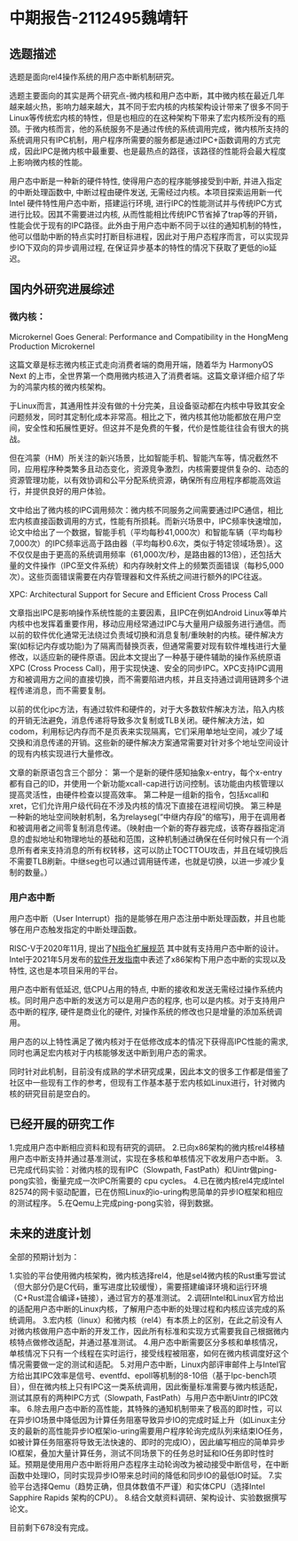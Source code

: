 # 中期报告-2112495魏靖轩

## 选题描述

选题是面向rel4操作系统的用户态中断机制研究。

选题主要面向的其实是两个研究点-微内核和用户态中断，其中微内核在最近几年越来越火热，影响力越来越大，其不同于宏内核的内核架构设计带来了很多不同于Linux等传统宏内核的特性，但是也相应的在这种架构下带来了宏内核所没有的瓶颈。于微内核而言，他的系统服务不是通过传统的系统调用完成，微内核所支持的系统调用只有IPC机制，用户程序所需要的服务都是通过IPC+函数调用的方式完成，因此IPC是微内核中最重要、也是最热点的路径，该路径的性能将会最大程度上影响微内核的性能。

用户态中断是一种新的硬件特性, 使得用户态的程序能够接受到中断, 并进入指定的中断处理函数中, 中断过程由硬件发送, 无需经过内核。本项目探索运用新一代 Intel 硬件特性用户态中断，搭建运行环境, 进行IPC的性能测试并与传统IPC方式进行比较。因其不需要进过内核, 从而性能相比传统IPC节省掉了trap等的开销，性能会优于现有的IPC路径。此外由于用户态中断不同于以往的通知机制的特性，他可以借助中断的特点实时打断目标进程，因此对于用户态程序而言，可以实现异步IO下双向的异步调用过程, 在保证异步基本的特性的情况下获取了更低的io延迟。

## 国内外研究进展综述

### 微内核：

Microkernel Goes General: Performance and Compatibility in the HongMeng Production Microkernel

这篇文章是标志微内核正式走向消费者端的商用开端，随着华为 HarmonyOS Next 的上市，全世界第一个商用微内核进入了消费者端。这篇文章详细介绍了华为的鸿蒙内核的微内核架构。

于Linux而言，其通用性并没有做的十分完美，且设备驱动都在内核中导致其安全问题频发，同时其定制化成本非常高。相比之下，微内核其他功能都放在用户空间，安全性和拓展性更好。但这并不是免费的午餐，代价是性能往往会有很大的挑战。

但在鸿蒙（HM）所关注的新兴场景，比如智能手机、智能汽车等，情况截然不同，应用程序种类繁多且动态变化，资源竞争激烈，内核需要提供复杂的、动态的资源管理功能，以有效协调和公平分配系统资源，确保所有应用程序都能高效运行，并提供良好的用户体验。

文中给出了微内核的IPC调用频次：微内核不同服务之间需要通过IPC通信，相比宏内核直接函数调用的方式，性能有所损耗。而新兴场景中，IPC频率快速增加，论文中给出了一个数据，智能手机（平均每秒41,000次）和智能车辆（平均每秒7,000次）的IPC频率远高于路由器（平均每秒0.6次，类似于特定领域场景）。这不仅仅是由于更高的系统调用频率（61,000次/秒，是路由器的13倍），还包括大量的文件操作（IPC至文件系统）和内存映射文件上的频繁页面错误（每秒5,000次）。这些页面错误需要在内存管理器和文件系统之间进行额外的IPC往返。

XPC: Architectural Support for Secure and Efficient Cross Process Call

文章指出IPC是影响操作系统性能的主要因素，且IPC在例如Android Linux等单片内核中也发挥着重要作用，移动应用经常通过IPC与大量用户级服务进行通信。而以前的软件优化通常无法绕过负责域切换和消息复制/重映射的内核。硬件解决方案(如标记内存或功能)为了隔离而替换页表，但通常需要对现有软件堆栈进行大量修改，以适应新的硬件原语。因此本文提出了一种基于硬件辅助的操作系统原语XPC (Cross Process Call)，用于实现快速、安全的同步IPC。XPC支持IPC调用方和被调用方之间的直接切换，而不需要陷进内核，并且支持通过调用链跨多个进程传递消息，而不需要复制。

以前的优化ipc方法，有通过软件和硬件的，对于大多数软件解决方法，陷入内核的开销无法避免，消息传递将导致多次复制或TLB关闭。硬件解决方法，如codom，利用标记内存而不是页表来实现隔离，它们采用单地址空间，减少了域交换和消息传递的开销。这些新的硬件解决方案通常需要对针对多个地址空间设计的现有内核实现进行大量修改。

文章的新原语包含三个部分：
第一个是新的硬件感知抽象x-entry，每个x-entry都有自己的ID，并使用一个新功能xcall-cap进行访问控制。该功能由内核管理以提高灵活性，由硬件检查以提高效率。
第二种是一组新的指令，包括xcall和xret，它们允许用户级代码在不涉及内核的情况下直接在进程间切换。
第三种是一种新的地址空间映射机制，名为relayseg(“中继内存段”的缩写)，用于在调用者和被调用者之间零复制消息传递。（映射由一个新的寄存器完成，该寄存器指定消息的虚拟地址和物理地址的基础和范围，这种机制通过确保在任何时候只有一个消息所有者来支持消息的所有权转移，这可以防止TOCTTOU攻击，并且在域切换后不需要TLB刷新。中继seg也可以通过调用链传递，也就是切换，以进一步减少复制的数量。）

### 用户态中断

用户态中断（User Interrupt）指的是能够在用户态注册中断处理函数，并且也能够在用户态触发指定的中断处理函数。

RISC-V于2020年11月, 提出了[N指令扩展规范](https://five-embeddev.com/riscv-isa-manual/latest/n.html) 其中就有支持用户态中断的设计。Intel于2021年5月发布的[软件开发指南](https://www.intel.com/content/dam/develop/external/us/en/documents/architecture-instruction-set-extensions-programming-reference.pdf)中表述了x86架构下用户态中断的实现以及特性, 这也是本项目采用的平台。

用户态中断有低延迟, 低CPU占用的特点, 中断的接收和发送无需经过操作系统内核。同时用户态中断的发送方可以是用户态的程序, 也可以是内核。对于支持用户态中断的程序, 硬件是商业化的硬件, 对操作系统的修改也只是增量的添加系统调用。

用户态的以上特性满足了微内核对于在低修改成本的情况下获得高IPC性能的需求, 同时也满足宏内核对于内核能够发送中断到用户态的需求。

同时针对此机制，目前没有成熟的学术研究成果，因此本文的很多工作都是借鉴了社区中一些现有工作的参考，但现有工作基本基于宏内核如Linux进行，针对微内核的研究目前是空白的。

## 已经开展的研究工作

1.完成用户态中断相应资料和现有研究的调研。
2.已向x86架构的微内核rel4移植用户态中断支持并通过基准测试，实现在多核和单核情况下收发用户态中断。
3.已完成代码实验：对微内核的现有IPC（Slowpath, FastPath）和Uintr做ping-pong实验，衡量完成一次IPC所需要的 cpu cycles。
4.已在微内核rel4完成Intel 82574的网卡驱动配置，已在仿照Linux的io-uring构思简单的异步IO框架和相应的测试程序。
5.在Qemu上完成ping-pong实验，得到数据。

## 未来的进度计划

全部的预期计划为：

1.实验的平台使用微内核架构，微内核选择rel4，他是sel4微内核的Rust重写尝试（但大部分仍是C代码，重写进度比较缓慢），需要搭建编译环境和运行环境（C+Rust混合编译+链接），通过官方的基准测试。
2.调研Intel和Linux官方给出的适配用户态中断的Linux内核，了解用户态中断的处理过程和内核应该完成的系统调用。
3.宏内核（linux）和微内核（rel4）有本质上的区别，在此之前没有人对微内核做用户态中断的开发工作，因此所有标准和实现方式需要我自己根据微内核特点做修改适配，并通过基准测试。
4.用户态中断需要区分多核和单核情况，单核情况下只有一个线程在实时运行，接受线程被阻塞，如何在微内核调度好这个情况需要做一定的测试和适配。
5.对用户态中断，Linux内部评审邮件上与Intel官方给出其IPC效率是信号、eventfd、epoll等机制的8-10倍（基于Ipc-bench项目），但在微内核上只有IPC这一类系统调用，因此衡量标准需要与微内核适配，测试其原有的两种IPC方式（Slowpath, FastPath）与用户态中断Uintr的IPC效率。
6.除去用户态中断的高性能，其特殊的通知机制带来了极高的即时性，可以在异步IO场景中降低因为计算任务阻塞导致异步IO的完成时延上升（如Linux主分支的最新的高性能异步IO框架io-uring需要用户程序轮询完成队列来结束IO任务，如被计算任务阻塞将导致无法快速的、即时的完成IO），因此编写相应的简单异步IO框架，叠加大量计算任务，测试不同场景下的任务总时延和IO任务即时性时延。预期是使用用户态中断将用户态程序主动轮询改为被动接受中断信号，在中断函数中处理IO，同时实现异步IO带来总时间的降低和同步IO的最低IO时延。
7.实验平台选择Qemu（趋势正确，但具体数值不严谨）和实体CPU（选择Intel Sapphire Rapids 架构的CPU）。
8.结合文献资料调研、架构设计、实验数据撰写论文。

目前剩下678没有完成。



